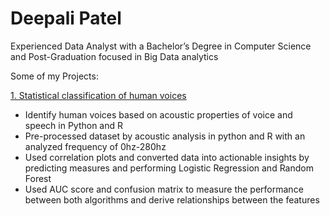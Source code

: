 # Deepali Patel


Experienced Data Analyst with a Bachelor’s Degree in Computer Science and Post-Graduation focused in Big Data analytics

Some of my Projects:

[1. Statistical classification of human voices](https://github.com/DeepaliDPatel/Statistical-analysis-of-human-Voices)
   - Identify human voices based on acoustic properties of voice and speech in Python and R
   - Pre-processed dataset by acoustic analysis in python and R with an analyzed frequency of 0hz-280hz
   - Used correlation plots and converted data into actionable insights by predicting measures and performing
     Logistic Regression and Random Forest
   - Used AUC score and confusion matrix to measure the performance between both algorithms and derive
     relationships between the features
